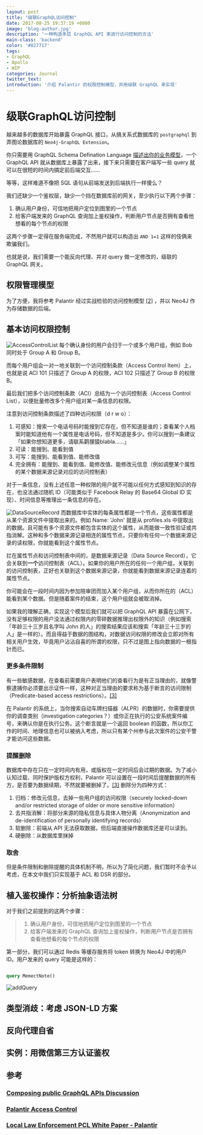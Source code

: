 ```yaml
---
layout: post
title: "级联GraphQL访问控制"
date: 2017-08-25 19:37:19 +0800
image: 'blog-author.jpg'
description: '一种构造多层 GraphQL API 来进行访问控制的方法'
main-class: 'backend'
color: '#827717'
tags:
- GraphQL
- Apollo
- WIP
categories: Journal
twitter_text:
introduction: '介绍 Palantir 的权限控制模型，并用级联 GraphQL 来实现'
---
```

# 级联GraphQL访问控制

越来越多的数据库开始暴露 GraphQL 接口，从搞关系式数据库的 ```postgraphql``` 到弄图论数据库的 ```Neo4j-GraphQL Extension```。
  
你只需要用 GraphQL Schema Defination Language [描述出你的业务模型](https://neo4j.com/developer/graphql/)，一个 GraphQL API 就从数据库上暴露了出来，接下来只需要在客户端写一些 query 就可以在很短的时间内搞定前后端交互……

等等，这样难道不像把 SQL 语句从前端发送到后端执行一样傻么？
  
我们还缺少一个鉴权层，缺少一个挡在数据库前的网关，至少执行以下两个步骤：

1. 确认用户身份，可信地把用户定位到图里的一个节点
1. 给客户端发来的 GraphQL 查询加上鉴权操作，判断用户节点是否拥有查看他想看的每个节点的权限

这两个步骤一定得在服务端完成，不然用户就可以构造出 ```AND 1=1``` 这样的伎俩来欺骗我们。

也就是说，我们需要一个能反向代理、并对 query 做一定修改的，级联的 GraphQL 网关。

## 权限管理模型

为了方便，我将参考 Palantir 经过实战检验的访问控制模型 [[2]](#2) ，并以 Neo4J 作为存储数据的后端。

## 基本访问权限控制

![AccessControlList](https://raw.githubusercontent.com/linonetwo/linonetwo.github.io/master/assets/img/posts/%E7%BA%A7%E8%81%94/palantirUser.PNG)
每个确认身份的用户会归于一个或多个用户组，例如 Bob 同时处于 Group A 和 Group B。
  
而每个用户组会一对一地关联到一个访问控制条款（Access Control Item）上，也就是说 ACI 101 只描述了 Group A 的权限，ACI 102 只描述了 Group B 的权限B。
  
最后我们把多个访问控制条款（ACI）总结为一个访问控制表（Access Control List），以便批量修改多个用户组对某一条信息的权限。
  
注意到访问控制条款描述了四种访问权限（d r w o）：

1. 可感知：搜索一个电话号码时能搜到它存在，但不知道是谁的；查看某个人档案时能知道他有一个属性是电话号码，但不知道是多少。你可以搜到一条建议「如果你想知道更多，请联系鹳狸猿blabla……」
1. 可读：能搜到、能看到值
1. 可写：能搜到、能看到值、能修改值
1. 完全拥有：能搜到、能看到值、能修改值、能修改元信息（例如调整某个属性的某个数据来源记录对应的访问控制表）

对于一条信息，没有上述任意一种权限的用户就不可能以任何方式感知到知识的存在，也没法通过随机 ID（可能类似于 Facebook Relay 的 Base64 Global ID 实现）、时间信息等推理出一条信息的存在。

![DataSourceRecord](https://raw.githubusercontent.com/linonetwo/linonetwo.github.io/master/assets/img/posts/%E7%BA%A7%E8%81%94/palantirInfo.PNG)
而数据库中实体的每条属性都是一个节点，这些属性都是从某个资源文件中提取出来的。例如 Name: 'John' 就是从 profiles.xls 中提取出的数据。且可能有多个资源文件都包含实体的这个属性，从而能做一致性验证或共指消解。这种和多个数据来源记录相连的属性节点，只要你有任何一个数据来源记录的读权限，你就能看到这个属性节点。
  
拦在属性节点和访问控制表中间的，是数据来源记录（Data Source Record），它会关联到**一个**访问控制表（ACL）。如果你的用户所在的任何一个用户组，关联到的访问控制表，正好也关联到这个数据来源记录，你就能看到数据来源记录连着的属性节点。
  
你可能会在一段时间内因为参加陪审团而加入某个用户组，从而你所在的（ACL）能看到某个数据。但是随着案件的结束，这个用户组就会被取消掉。
  
如果我的理解正确，实现这个模型后我们就可以把 GraphQL API 暴露在公网下，没有足够权限的用户没法通过权限内的零碎数据推理出权限外的知识（例如搜索「年龄三十三岁且名字叫 John 的人」的搜索结果应该和搜索「年龄三十三岁的人」是一样的）。而且得益于数据的图结构，对数据访问权限的修改会立即对所有相关用户生效，毕竟用户沾沾自喜的所谓的权限，只不过是图上指向数据的一根指针而已。

### 更多条件限制

有一些敏感数据，在查看前需要用户表明他们的查看行为是有正当理由的，就像警察逮捕你必须要出示证件一样，这种对正当理由的要求称为基于断言的访问限制（Predicate-based access restrictions）。[[3]](#3)
  
在 Palantir 的系统上，当你搜索自动车牌扫描器（ALPR）的数据时，你需要提供你的调查类别（investigation categories？）或你正在执行的公安系统案件编号，来确认你是在执行公务。这个断言就是一个返回 boolean 的函数，所以你工作的时间、地理信息也可以被纳入考虑，所以只有某个州参与此次案件的公安干警才能访问这些数据。

### 提醒删除

数据库中存在只在一定时间内有用，或版权在一定时间后会过期的数据。为了减小认知过载、同时保护版权方权利，Palantir 可以设置在一段时间后提醒数据的所有方，是否要为数据续期，不然就要被删掉了。[[3]](#3) 删除分为四种方式：

1. 归档：修改元信息，去掉一些用户组的访问权限（securely locked-down and/or restricted storage of older or more sensitive information）
1. 去共指消解：将部分来源的隐私信息与具体人物分离（Anonymization and de-identification of personally identifying records）
1. 软删除：前端从 API 无法获取数据，但后端直接操作数据库还是可以读到。
1. 硬删除：从数据库里抹掉

### 取舍

但是条件限制和删除提醒的具体机制不明，所以为了简化问题，我们暂时不会予以考虑，在本文中我们只实现基于 ACL 和 DSR 的部分。

## 植入鉴权操作：分析抽象语法树

对于我们之前提到的这两个步骤：

> 1. 确认用户身份，可信地把用户定位到图里的一个节点
> 1. 给客户端发来的 GraphQL 查询加上鉴权操作，判断用户节点是否拥有查看他想看的每个节点的权限

第一部分，我们可以通过 Redis 等缓存服务将 token 转换为 Neo4J 中的用户 ID。用户发来的 query 可能是这样的：

```graphql

query MemectNote()
```


![addQuery](https://raw.githubusercontent.com/linonetwo/linonetwo.github.io/master/assets/img/posts/%E7%BA%A7%E8%81%94/authQuery.PNG)

## 类型消歧：考虑 JSON-LD 方案

## 反向代理自省

## 实例：用微信第三方认证鉴权

## 参考

### [<span id="1">Composing public GraphQL APIs Discussion</span>](https://github.com/graphql/graphql-js/issues/490)

### [<span id="2">Palantir Access Control</span>](https://www.slideshare.net/palantirtech/palantir-access-control)

### [<span id="3">Local Law Enforcement PCL White Paper - Palantir</span>](https://www.palantir.com/wp-assets/media/capabilities-perspectives/Local-Law-Enforcement-PCL-White-Paper.pdf#page=6)
